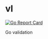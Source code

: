 # vl
[![Go Report Card](https://goreportcard.com/badge/github.com/speedyhoon/vl)](https://goreportcard.com/report/github.com/speedyhoon/vl)

Go validation
